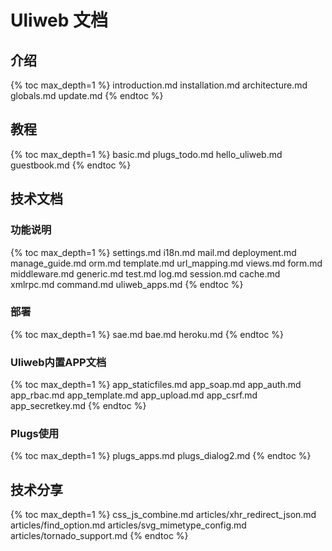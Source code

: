 # Uliweb 文档

## 介绍

{% toc max_depth=1 %}
introduction.md
installation.md
architecture.md
globals.md
update.md
{% endtoc %}

## 教程

{% toc max_depth=1 %}
basic.md
plugs_todo.md
hello_uliweb.md
guestbook.md
{% endtoc %}

## 技术文档

### 功能说明

{% toc max_depth=1 %}
settings.md
i18n.md
mail.md
deployment.md
manage_guide.md
orm.md
template.md
url_mapping.md
views.md
form.md
middleware.md
generic.md
test.md
log.md
session.md
cache.md
xmlrpc.md
command.md
uliweb_apps.md
{% endtoc %}

### 部署

{% toc max_depth=1 %}
sae.md
bae.md
heroku.md
{% endtoc %}

### Uliweb内置APP文档

{% toc max_depth=1 %}
app_staticfiles.md
app_soap.md
app_auth.md
app_rbac.md
app_template.md
app_upload.md
app_csrf.md
app_secretkey.md
{% endtoc %}

### Plugs使用

{% toc max_depth=1 %}
plugs_apps.md
plugs_dialog2.md
{% endtoc %}

## 技术分享

{% toc max_depth=1 %}
css_js_combine.md
articles/xhr_redirect_json.md
articles/find_option.md
articles/svg_mimetype_config.md
articles/tornado_support.md
{% endtoc %}
